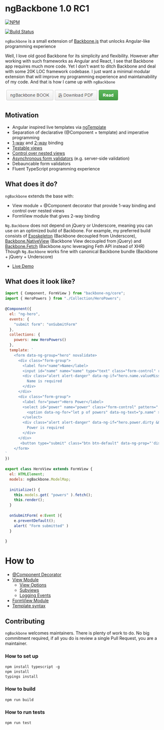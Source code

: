 # ngBackbone 1.0 RC1

[![NPM](https://nodei.co/npm/ng-backbone.png)](https://nodei.co/npm/ng-backbone/)

[![Build Status](https://travis-ci.org/dsheiko/ng-backbone.png)](https://travis-ci.org/dsheiko/ng-backbone)

`ngBackbone` is a small extension of [Backbone.js](http://backbonejs.org/) that unlocks Angular-like programming experience

Well, I love old good Backbone for its simplicity and flexibility. However after working with such frameworks as Angular and React, I see that Backbone app requires much more code. Yet I don't want to ditch Backbone and deal with some 20K LOC framework codebase. I just want a minimal modular extension that will improve my programming experience and maintainability of my code.
And that is how I came up with `ngBackbone`

<a href="https://www.gitbook.com/book/dsheiko/ng-backbone/"><img src="./doc/ng-backbone-book.png" alt="Read ngBackbone.Book" /></a>

## Motivation
* Angular inspired live templates via [ngTemplate](https://github.com/dsheiko/ng-template)
* Separation of declarative (@Component + template) and imperative programming
* [1-way](https://dsheiko.gitbooks.io/ng-backbone/content/data_binding.html) and [2-way](https://dsheiko.gitbooks.io/ng-backbone/content/formview.html) binding
* [Testable views](https://dsheiko.gitbooks.io/ng-backbone/content/testing_components.html)
* [Control over nested views](https://dsheiko.gitbooks.io/ng-backbone/content/nesting_components.html)
* [Asynchronous form validators](https://dsheiko.gitbooks.io/ng-backbone/content/formview.html) (e.g. server-side validation)
* Debauncable form validators
* Fluent TypeScript programming experience


## What does it do?

`ngBackbone` extends the base with:
* View module + @Component decorator that provide 1-way binding and control over nested views
* FormView module that gives 2-way binding


`Ng.Backbone` does not depend on jQuery or Underscore, meaning you can use on an optimized build of Backbone. For example,
my preferred  build consists of [Exoskeleton](https://github.com/paulmillr/exoskeleton) (Backbone decoupled from Underscore), [Backbone.NativeView](https://github.com/akre54/Backbone.NativeView) (Backbone View decoupled from jQuery) and
[Backbone.Fetch](https://github.com/akre54/Backbone.Fetch) (Backbone.sync leveraging Feth API instead of XHR)
Though `Ng.Backbone` works fine with canonical Backbone bundle (Backbone + jQuery + Underscore)

* [Live Demo](https://dsheiko.github.io/ng-backbone/demo.html)

## What does it look like?


```javascript
import { Component, FormView } from "backbone-ng/core";
import { HeroPowers } from "./Collection/HeroPowers";

@Component({
  el: "ng-hero",
  events: {
    "submit form": "onSubmitForm"
  },
  collections: {
    powers: new HeroPowers()
  },
  template: `
    <form data-ng-group="hero" novalidate>
      <div class="form-group">
        <label for="name">Name</label>
        <input id="name" name="name" type="text" class="form-control" required >
        <div class="alert alert-danger" data-ng-if="hero.name.valueMissing">
          Name is required
        </div>
      </div>
      <div class="form-group">
        <label for="power">Hero Power</label>
        <select id="power" name="power" class="form-control" pattern=".{2}">
          <option data-ng-for="let p of powers" data-ng-text="p.name" >Nothing here</option>
        </select>
        <div class="alert alert-danger" data-ng-if="hero.power.dirty && !hero.power.valid">
          Power is required
        </div>
      </div>
       <button type="submit" class="btn btn-default" data-ng-prop="'disabled', !hero.group.valid">Submit</button>\n\
    </form>
`
})

export class HeroView extends FormView {
  el: HTMLElement;
  models: ngBackbone.ModelMap;

  initialize() {
    this.models.get( "powers" ).fetch();
    this.render();
  }

  onSubmitForm( e:Event ){
    e.preventDefault();
    alert( "Form submitted" )
  }

}

```

# How to

* [@Component Decorator](./doc/view.md)
* [View Module](./doc/view.md)
  * [View Options](./doc/view/options.md)
  * [Subviews](./doc/view/subviews.md)
  * [Logging Events](./doc/view/logger.md)
* [FormView Module](./doc/formview.md)
* [Template syntax](./doc/template.md)

## Contributing

`ngBackbone` welcomes maintainers. There is plenty of work to do. No big commitment required,
if all you do is review a single Pull Request, you are a maintainer.


### How to set up

```
npm install typescript -g
npm install
typings install
```

### How to build

```
npm run build
```

### How to run tests

```
npm run test
```